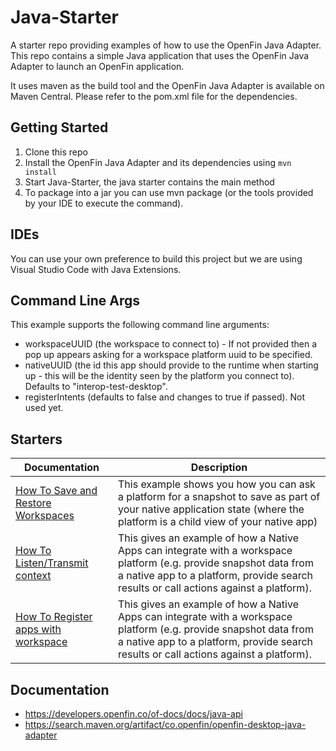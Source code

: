 # Java-Starter
A starter repo providing examples of how to use the OpenFin Java Adapter.
This repo contains a simple Java application that uses the OpenFin Java Adapter to launch an OpenFin application.

It uses maven as the build tool and the OpenFin Java Adapter is available on Maven Central. 
Please refer to the pom.xml file for the dependencies.

## Getting Started
1. Clone this repo
2. Install the OpenFin Java Adapter and its dependencies using `mvn install`
3. Start Java-Starter, the java starter contains the main method
4. To package into a jar you can use mvn package (or the tools provided by your IDE to execute the command). 

## IDEs

You can use your own preference to build this project but we are using Visual Studio Code with Java Extensions.

## Command Line Args

This example supports the following command line arguments:

- workspaceUUID (the workspace to connect to) - If not provided then a pop up appears asking for a workspace platform uuid to be specified.
- nativeUUID (the id this app should provide to the runtime when starting up - this will be the identity seen by the platform you connect to). Defaults to "interop-test-desktop".
- registerIntents (defaults to false and changes to true if passed). Not used yet.

## Starters

| Documentation                                                        | Description                                                                                                                                                                  |
|----------------------------------------------------------------------| ---------------------------------------------------------------------------------------------------------------------------------------------------------------------------- |
| [How To Save and Restore Workspaces](Docs/SaveWorkspace.md) | This example shows you how you can ask a platform for a snapshot to save as part of your native application state (where the platform is a child view of your native app) |
| [How To Listen/Transmit context](Docs/ContextSharing.md)           | This gives an example of how a Native Apps can integrate with a workspace platform (e.g. provide snapshot data from a native app to a platform, provide search results or call actions against a platform).|
| [How To Register apps with workspace](Docs/RegisterApps.md)        | This gives an example of how a Native Apps can integrate with a workspace platform (e.g. provide snapshot data from a native app to a platform, provide search results or call actions against a platform).|

## Documentation

- https://developers.openfin.co/of-docs/docs/java-api
- https://search.maven.org/artifact/co.openfin/openfin-desktop-java-adapter